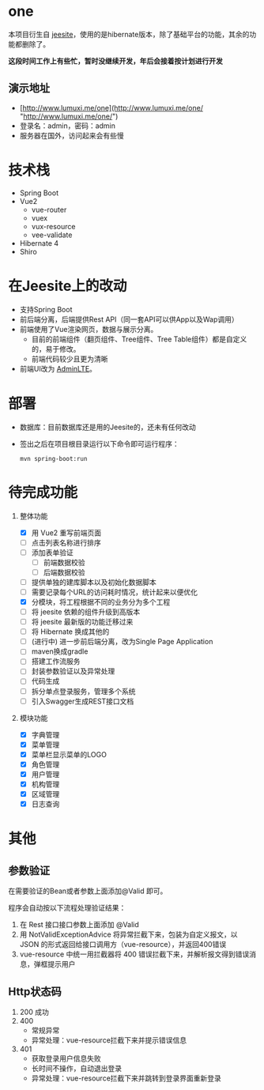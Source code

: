 # one

本项目衍生自 [jeesite](https://github.com/thinkgem/jeesite "https://github.com/thinkgem/jeesite")，使用的是hibernate版本，除了基础平台的功能，其余的功能都删除了。

**这段时间工作上有些忙，暂时没继续开发，年后会接着按计划进行开发**

## 演示地址
-   [http://www.lumuxi.me/one](http://www.lumuxi.me/one/ "http://www.lumuxi.me/one/")
-   登录名：admin，密码：admin
-   服务器在国外，访问起来会有些慢

# 技术栈
-   Spring Boot
-   Vue2
    -   vue-router
    -   vuex
    -   vux-resource
    -   vee-validate
-   Hibernate 4
-   Shiro

# 在Jeesite上的改动
-	支持Spring Boot
-	前后端分离，后端提供Rest API（同一套API可以供App以及Wap调用）
-   前端使用了Vue渲染网页，数据与展示分离。
    -   目前的前端组件（翻页组件、Tree组件、Tree Table组件）都是自定义的，易于修改。
    -   前端代码较少且更为清晰
-	前端UI改为 [AdminLTE](https://github.com/almasaeed2010/AdminLTE "https://github.com/almasaeed2010/AdminLTE")。

# 部署
-   数据库：目前数据库还是用的Jeesite的，还未有任何改动
-   签出之后在项目根目录运行以下命令即可运行程序：

        mvn spring-boot:run

# 待完成功能
1.  整体功能

	-   [X] 用 Vue2 重写前端页面
	-	[ ] 点击列表名称进行排序
	-   [ ] 添加表单验证
	    -   [ ] 前端数据校验
	    -   [ ] 后端数据校验
	-   [ ] 提供单独的建库脚本以及初始化数据脚本
	-   [ ] 需要记录每个URL的访问耗时情况，统计起来以便优化
	-	[X] 分模块，将工程根据不同的业务分为多个工程
	-	[ ] 将 jeesite 依赖的组件升级到高版本
	-	[ ] 将 jeesite 最新版的功能迁移过来
	-   [ ] 将 Hibernate 换成其他的
	-   [ ] (进行中) 进一步前后端分离，改为Single Page Application
    -   [ ] maven换成gradle
	-   [ ] 搭建工作流服务
    -   [ ] 封装参数验证以及异常处理
    -   [ ] 代码生成
    -   [ ] 拆分单点登录服务，管理多个系统
    -   [ ] 引入Swagger生成REST接口文档

2.  模块功能

	-   [X] 字典管理
	-   [X] 菜单管理
	-   [X] 菜单栏显示菜单的LOGO
	-   [X] 角色管理
	-   [X] 用户管理
	-   [X] 机构管理
	-   [X] 区域管理
	-   [X] 日志查询

# 其他

## 参数验证
在需要验证的Bean或者参数上面添加@Valid 即可。

程序会自动按以下流程处理验证结果：
1.  在 Rest 接口接口参数上面添加 @Valid
2.  用 NotValidExceptionAdvice 将异常拦截下来，包装为自定义报文，以 JSON 的形式返回给接口调用方（vue-resource），并返回400错误
3.  vue-resource 中统一用拦截器将 400 错误拦截下来，并解析报文得到错误消息，弹框提示用户

## Http状态码
1.  200 成功
2.  400
    -   常规异常
    -   异常处理：vue-resource拦截下来并提示错误信息
3.  401
    -   获取登录用户信息失败
    -   长时间不操作，自动退出登录
    -   异常处理：vue-resource拦截下来并跳转到登录界面重新登录
    
    
    
    